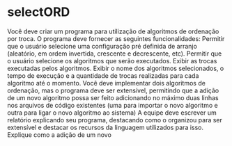# selectORD
Você deve criar um programa para utilização de algoritmos de ordenação por troca. O programa deve fornecer as seguintes funcionalidades: Permitir que o usuário selecione uma configuração pré definida de arranjo (aleatório, em ordem invertida, crescente e decrescente, etc). Permitir que o usuário selecione os algoritmos que serão executados. Exibir as trocas executadas pelos algoritmos. Exibir o nome dos algoritmos selecionados, o tempo de execução e a quantidade de trocas realizadas para cada algoritmo até o momento. Você deve implementar dois algoritmos de ordenação, mas o programa deve ser extensível, permitindo que a adição de um novo algoritmo possa ser feito adicionando no máximo duas linhas nos arquivos de código existentes (uma para importar o novo algoritmo e outra para ligar o novo algoritmo ao sistema) A equipe deve escrever um relatório explicando seu programa, destacando como o organizou para ser extensível e destacar os recursos da linguagem utilizados para isso. Explique como a adição de um novo
